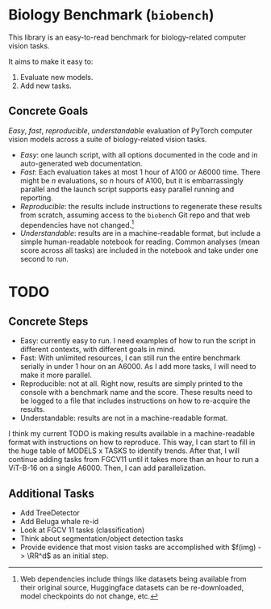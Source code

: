 # Biology Benchmark (`biobench`)

This library is an easy-to-read benchmark for biology-related computer vision tasks.

It aims to make it easy to:

1. Evaluate new models.
2. Add new tasks.

## Concrete Goals

*Easy*, *fast*, *reproducible*, *understandable* evaluation of PyTorch computer vision models across a suite of biology-related vision tasks.

- *Easy*: one launch script, with all options documented in the code and in auto-generated web documentation.
- *Fast*: Each evaluation takes at most 1 hour of A100 or A6000 time. There might be $n$ evaluations, so $n$ hours of A100, but it is embarrassingly parallel and the launch script supports easy parallel running and reporting.
- *Reproducible*: the results include instructions to regenerate these results from scratch, assuming access to the `biobench` Git repo and that web dependencies have not changed.[^web-deps]
- *Understandable*: results are in a machine-readable format, but include a simple human-readable notebook for reading. Common analyses (mean score across all tasks) are included in the notebook and take under one second to run.

[^web-deps]: Web dependencies include things like datasets being available from their original source, Huggingface datasets can be re-downloaded, model checkpoints do not change, etc.


# TODO

## Concrete Steps

- Easy: currently easy to run. I need examples of how to run the script in different contexts, with different goals in mind.
- Fast: With unlimited resources, I can still run the entire benchmark serially in under 1 hour on an A6000. As I add more tasks, I will need to make it more parallel.
- Reproducible: not at all. Right now, results are simply printed to the console with a benchmark name and the score. These results need to be logged to a file that includes instructions on how to re-acquire the results.
- Understandable: results are not in a machine-readable format.

I think my current TODO is making results available in a machine-readable format with instructions on how to reproduce.
This way, I can start to fill in the huge table of MODELS x TASKS to identify trends.
After that, I will continue adding tasks from FGCV11 until it takes more than an hour to run a ViT-B-16 on a single A6000.
Then, I can add parallelization.

## Additional Tasks

- Add TreeDetector
- Add Beluga whale re-id
- Look at FGCV 11 tasks (classification)
- Think about segmentation/object detection tasks
- Provide evidence that most vision tasks are accomplished with $f(img) -> \RR^d$ as an initial step.

